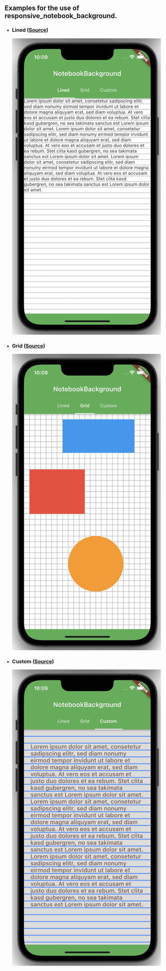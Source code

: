 ## Examples for the use of responsive_notebook_background.

- ### Lined ([Source](lib/pages/lined.dart))
  ![Preview lined](screenshots/lined.jpeg "Lined")

- ### Grid ([Source](lib/pages/grid.dart))
  ![Preview grid](screenshots/grid.jpeg "Grid")

- ### Custom ([Source](lib/pages/custom.dart))
  ![Preview custom](screenshots/custom.jpeg "Custom")

